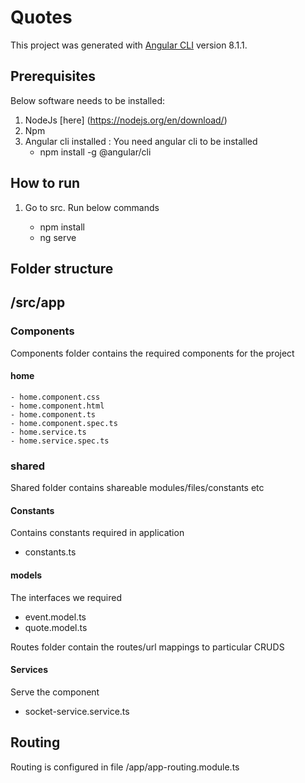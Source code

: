 # Quotes

This project was generated with [Angular CLI](https://github.com/angular/angular-cli) version 8.1.1.

## Prerequisites

Below software needs to be installed:
1. NodeJs [here] (https://nodejs.org/en/download/)
2. Npm 
3. Angular cli installed : You need angular cli to be installed
   - npm install -g @angular/cli

## How to run

1. Go to src. Run below commands

   - npm install
   - ng serve

## Folder structure

## /src/app

### Components
Components folder contains the required components for the project

#### home
    - home.component.css
    - home.component.html
    - home.component.ts
    - home.component.spec.ts
    - home.service.ts
    - home.service.spec.ts
### shared
Shared folder contains shareable modules/files/constants etc

#### Constants
Contains constants required in application
- constants.ts

#### models
The interfaces we required
- event.model.ts
- quote.model.ts

Routes folder contain the routes/url mappings to particular CRUDS

#### Services
Serve the component
- socket-service.service.ts

## Routing
Routing is configured in file /app/app-routing.module.ts

